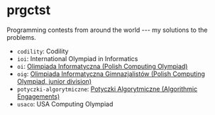 # prgctst

Programming contests from around the world --- my solutions to the problems.

* `codility`: Codility
* `ioi`: International Olympiad in Informatics
* `oi`: [Olimpiada Informatyczna (Polish Computing Olympiad)](http://oi.edu.pl/)
* `oig`: [Olimpiada Informatyczna Gimnazjalistów (Polish Computing Olympiad, junior division)](http://oig.edu.pl/)
* `potyczki-algorytmiczne`: [Potyczki Algorytmiczne (Algorithmic Engagements)](http://potyczki.mimuw.edu.pl/)
* `usaco`: USA Computing Olympiad
